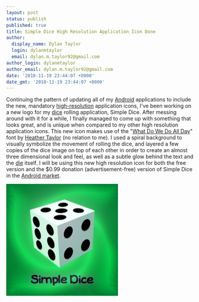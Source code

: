 ```yaml
---
layout: post
status: publish
published: true
title: Simple Dice High Resolution Application Icon Done
author:
  display_name: Dylan Taylor
  login: dylanmtaylor
  email: dylan.m.taylor92@gmail.com
author_login: dylanmtaylor
author_email: dylan.m.taylor92@gmail.com
date: '2010-11-19 23:44:07 +0000'
date_gmt: '2010-11-19 23:44:07 +0000'
---
```

<p>Continuing the pattern of updating all of my <a class="zem_slink" title="Android" rel="homepage" href="http://code.google.com/android/">Android</a> applications to include the new, mandatory <a class="zem_slink" title="Image resolution" rel="wikipedia" href="http://en.wikipedia.org/wiki/Image_resolution">high-resolution</a> application icons, I've been working on a new logo for my <a class="zem_slink" title="Dice" rel="wikipedia" href="http://en.wikipedia.org/wiki/Dice">dice</a> rolling application, Simple Dice. After messing around with it for a while, I finally managed to come up with something that looks great, and is unique when compared to my other high resolution application icons. This new icon makes use of the "<a href="http://oohlalaartsy.blogspot.com/2010/10/new-free-font-what-do-we-do-all-day.html">What Do We Do All Day</a>" font by <a href="http://oohlalaartsy.blogspot.com/">Heather Taylor</a> (no relation to me). I used a spiral background to visually symbolize the movement of rolling the dice, and layered a few copies of the dice image on top of each other in order to create an almost three dimensional look and feel, as well as a subtle glow behind the text and the <a href="http://en.wikipedia.org/wiki/Dice">die</a> itself. I will be using this new high resolution icon for both the free version and the $0.99 donation (advertisement-free) version of Simple Dice in the <a class="zem_slink" title="Android Market" rel="homepage" href="http://www.android.com/market/">Android market</a>.</p>
<p><a rel="attachment wp-att-897" href="/pages/blog/2010/11/19/simple-dice-high-resolution-logo/simple-dice-high-resolution-application-icon/"><img class="alignnone size-medium wp-image-897" title="Simple Dice High Resolution Application Icon" src="/images/blog/2010/11/Simple-Dice-High-Resolution-Application-Icon-300x300.png" alt="" width="300" height="300" /></a><img class="zemanta-pixie-img" style="border: medium none; float: right;" src="/images/blog/2010/12/pixy3.gif" alt="" /></p>
